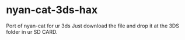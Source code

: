 # nyan-cat-3ds-hax
Port of nyan-cat for ur 3ds
Just download the file and drop it at the 3DS folder in ur SD CARD.
